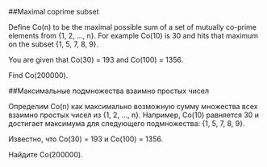 ##Maximal coprime subset


Define Co(n) to be the maximal possible sum of a set of mutually co-prime elements from {1, 2, ..., n}. For example Co(10) is 30 and hits that maximum on the subset {1, 5, 7, 8, 9}.


You are given that Co(30) = 193 and Co(100) = 1356. 

Find Co(200000).

##Максимальные подмножества взаимно простых чисел


Определим Co(n) как максимально возможную сумму множества всех взаимно простых чисел из {1, 2, ..., n}.
Например, Co(10) равняется 30 и достигает максимума для следующего подмножества: {1, 5, 7, 8, 9}.


Известно, что Co(30) = 193 и Co(100) = 1356.

Найдите Co(200000).

